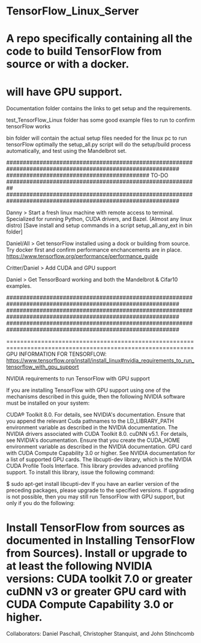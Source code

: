 # TensorFlow_Linux_Server
# A repo specifically containing all the code to build TensorFlow from source or with a docker.
# will have GPU support.

Documentation folder contains the links to get setup and the requirements.

test_TensorFlow_Linux folder has some good example files to run to confirm tensorFlow works

bin folder will contain the actual setup files needed for the linux pc to run tensorFlow optimally
the setup_all.py script will do the setup/build process automatically, and test using the Mandelbrot set.

############################################################################################################
########################################### TO-DO ##########################################################
############################################################################################################

Danny >           Start a fresh linux machine with remote access to terminal.
				  Specialized for running Python, CUDA drivers, and Bazel. (Almost any linux distro)
				  [Save install and setup commands in a script setup_all.any_ext in bin folder]
				  
Daniel/All >      Get tensorFlow installed using a dock or building from source.
				  Try docker first and confirm performance enchancements are in place.
				  https://www.tensorflow.org/performance/performance_guide

Critter/Daniel >  Add CUDA and GPU support

Daniel >          Get TensorBoard working and both the Mandelbrot & Cifar10 examples.

############################################################################################################
############################################################################################################
############################################################################################################

============================================================================================================
GPU INFORMATION FOR TENSORFLOW:
https://www.tensorflow.org/install/install_linux#nvidia_requirements_to_run_tensorflow_with_gpu_support

NVIDIA requirements to run TensorFlow with GPU support

If you are installing TensorFlow with GPU support using one of the mechanisms described in this guide, then the following NVIDIA software must be installed on your system:

CUDA® Toolkit 8.0. For details, see NVIDIA's documentation. Ensure that you append the relevant Cuda pathnames to the LD_LIBRARY_PATH environment variable as described in the NVIDIA documentation.
The NVIDIA drivers associated with CUDA Toolkit 8.0.
cuDNN v5.1. For details, see NVIDIA's documentation. Ensure that you create the CUDA_HOME environment variable as described in the NVIDIA documentation.
GPU card with CUDA Compute Capability 3.0 or higher. See NVIDIA documentation for a list of supported GPU cards.
The libcupti-dev library, which is the NVIDIA CUDA Profile Tools Interface. This library provides advanced profiling support. To install this library, issue the following command:

$ sudo apt-get install libcupti-dev
If you have an earlier version of the preceding packages, please upgrade to the specified versions. If upgrading is not possible, then you may still run TensorFlow with GPU support, but only if you do the following:

Install TensorFlow from sources as documented in Installing TensorFlow from Sources).
Install or upgrade to at least the following NVIDIA versions:
CUDA toolkit 7.0 or greater
cuDNN v3 or greater
GPU card with CUDA Compute Capability 3.0 or higher.
============================================================================================================

Collaborators: Daniel Paschall, Christopher Stanquist, and John Stinchcomb 